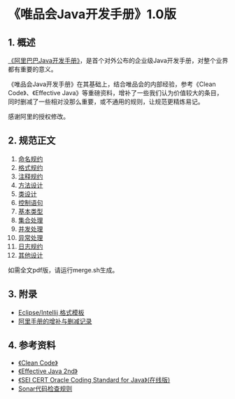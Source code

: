 # 《唯品会Java开发手册》1.0版

## 1. 概述

[《阿里巴巴Java开发手册》](https://github.com/alibaba/p3c)，是首个对外公布的企业级Java开发手册，对整个业界都有重要的意义。

《唯品会Java开发手册》在其基础上，结合唯品会的内部经验，参考《Clean Code》、《Effective Java》等重磅资料，增补了一些我们认为价值较大的条目，同时删减了一些相对没那么重要，或不通用的规则，让规范更精炼易记。

感谢阿里的授权修改。


## 2. 规范正文

1. [命名规约](docs/chapter01.md)
2. [格式规约](docs/chapter02.md)
3. [注释规约](docs/chapter03.md)
4. [方法设计](docs/chapter04.md)
5. [类设计](docs/chapter05.md)
6. [控制语句](docs/chapter06.md)
7. [基本类型](docs/chapter07.md)
8. [集合处理](docs/chapter08.md)
9. [并发处理](docs/chapter09.md)
10. [异常处理](docs/chapter10.md)
11. [日志规约](docs/chapter11.md)
12. [其他设计](docs/chapter12.md)

如需全文pdf版，请运行merge.sh生成。

## 3. 附录

* [Eclipse/Intellij 格式模板](/standard/formatter)
* [阿里手册的增补与删减记录](docs/ali.md)

## 4. 参考资料

* [《Clean Code》](https://book.douban.com/subject/4199741/)
* [《Effective Java 2nd》](https://book.douban.com/subject/3360807/)
* [《SEI CERT Oracle Coding Standard for Java》(在线版)](https://www.securecoding.cert.org/confluence/display/java/SEI+CERT+Oracle+Coding+Standard+for+Java)
* [Sonar代码检查规则](https://rules.sonarsource.com/java/)
